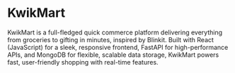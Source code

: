# KwikMart
KwikMart is a full-fledged quick commerce platform delivering everything from groceries to gifting in minutes, inspired by Blinkit. Built with React (JavaScript) for a sleek, responsive frontend, FastAPI for high-performance APIs, and MongoDB for flexible, scalable data storage, KwikMart powers fast, user-friendly shopping with real-time features.
